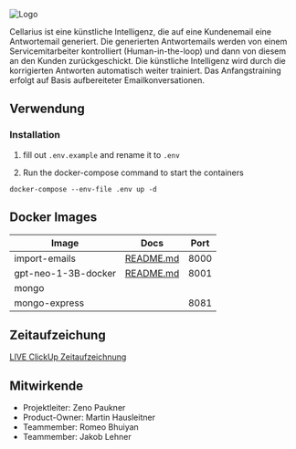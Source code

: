 ![Logo](https://user-images.githubusercontent.com/55828102/144297265-cbb2f6fe-d3a0-462e-a3cf-f454cf0dc615.png)

Cellarius ist eine künstliche Intelligenz, die auf eine Kundenemail eine Antwortemail generiert. Die generierten Antwortemails werden von einem Servicemitarbeiter kontrolliert (Human-in-the-loop) und dann von diesem an den Kunden zurückgeschickt. Die künstliche Intelligenz wird durch die korrigierten Antworten automatisch weiter trainiert. Das Anfangstraining erfolgt auf Basis aufbereiteter Emailkonversationen.
  
## Verwendung

### Installation

1. fill out `.env.example` and rename it to `.env`

2. Run the docker-compose command to start the containers
```
docker-compose --env-file .env up -d
```



## Docker Images
| Image               	| Docs 	| Port 	|
|---------------------	|------	|------	|
| import-emails       	| [README.md](import-emails-docker/README.md)      	| 8000 	|
| gpt-neo-1-3B-docker 	| [README.md](gpt-neo-1-3B-docker/README.md)     	| 8001 	|
| mongo               	|      	|      	|
| mongo-express       	|      	| 8081 	|




## Zeitaufzeichung
[LIVE ClickUp Zeitaufzeichnung](https://sharing.clickup.com/l/h/5-90560575-1/a95ad6e55acd517)

## Mitwirkende
- Projektleiter: Zeno Paukner
- Product-Owner: Martin Hausleitner
- Teammember: Romeo Bhuiyan
- Teammember: Jakob Lehner
